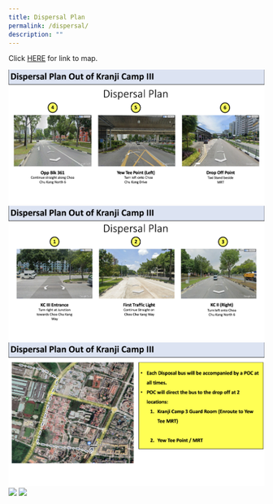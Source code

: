 ```yaml
---
title: Dispersal Plan
permalink: /dispersal/
description: ""
---
```

Click [HERE](https://www.google.com/maps/dir/Kranji+Camp+III,+151+Choa+Chu+Kang+Way,+Western+Water,+Singapore+688248/Choa+Chu+Kang+Drive,+Yew+Tee+MRT+Station+(NS5),+Singapore/@1.3997556,103.744141,17z/data=!3m1!5s0x31da10f0de0e8f61:0xa5dcc0f9a8d6b1ad!4m14!4m13!1m5!1m1!1s0x31da121d76db29a1:0x4e3efac61d970290!2m2!1d103.7433012!2d1.4029368!1m5!1m1!1s0x31da113092c5dc83:0xa8e4394b3c90655e!2m2!1d103.7474715!2d1.3973666!3e2?entry=ttuce=document) for link to map.

![](/images/dispersal%201.png)
![](/images/dispersal%202.png)
![](/images/dispersal%203.png)
![](/images/dispersal%204.png)
![](/images/dispersal%205.png)